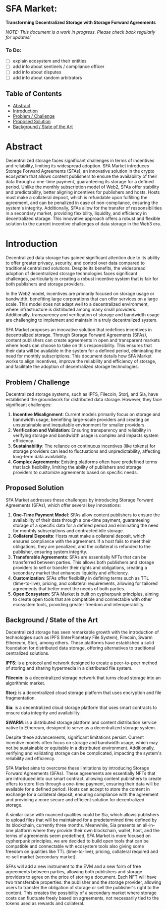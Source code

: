 # SFA Market:

**Transforming Decentralized Storage with Storage Forward Agreements**

_NOTE: This document is a work in progress. Please check back regularly for updates!_

### To Do:

- [ ] explain ecosystem and their entities
- [ ] add info about sentinels / compliance officer
- [ ] add info about disputes
- [ ] add info about random arbitrators

## Table of Contents

- [Abstract](#Abstract)
- [Introduction](#Introduction)
- [Problem / Challenge](#Problem--Challenge)
- [Proposed Solution](#Proposed-Solution)
- [Background / State of the Art](#Background--State-of-the-Art)

# Abstract

Decentralized storage faces significant challenges in terms of incentives and reliability, limiting its widespread adoption. SFA Market introduces Storage Forward Agreements (SFAs), an innovative solution in the crypto ecosystem that allows content publishers to ensure the availability of their data through a one-time payment, guaranteeing its storage for a defined period. Unlike the monthly subscription model of Web2, SFAs offer stability and predictability, better aligning incentives for publishers and hosts. Hosts must make a collateral deposit, which is refundable upon fulfilling the agreement, and can be penalized in case of non-compliance, ensuring the system's integrity. Additionally, SFAs allow for the transfer of responsibilities in a secondary market, providing flexibility, liquidity, and efficiency in decentralized storage. This innovative approach offers a robust and flexible solution to the current incentive challenges of data storage in the Web3 era.

# Introduction

Decentralized data storage has gained significant attention due to its ability to offer greater privacy, security, and control over data compared to traditional centralized solutions. Despite its benefits, the widespread adoption of decentralized storage technologies faces significant challenges, particularly in creating a robust incentive system that is fair for both publishers and storage providers.

In the Web2 model, incentives are primarily focused on storage usage or bandwidth, benefiting large corporations that can offer services on a large scale. This model does not adapt well to a decentralized environment, where infrastructure is distributed among many small providers. Additionally, transparency and verification of storage and bandwidth usage are challenging to implement and maintain in a truly decentralized system.

SFA Market proposes an innovative solution that redefines incentives in decentralized storage. Through Storage Forward Agreements (SFAs), content publishers can create agreements in open and transparent markets where hosts can choose to take on this responsibility. This ensures that their data will be available in the system for a defined period, eliminating the need for monthly subscriptions. This document details how SFA Market works to align incentives, improve the reliability and efficiency of storage, and facilitate the adoption of decentralized storage technologies.

## Problem / Challenge

Decentralized storage systems, such as IPFS, Filecoin, Storj, and Sia, have established the groundwork for distributed data storage. However, they face significant challenges:

1. **Incentive Misalignment**: Current models primarily focus on storage and bandwidth usage, benefiting large-scale providers and creating an unsustainable and inequitable environment for smaller providers.
2. **Verification and Validation**: Ensuring transparency and reliability in verifying storage and bandwidth usage is complex and impacts system efficiency.
3. **Sustainability**: The reliance on continuous incentives (like tokens) for storage providers can lead to fluctuations and unpredictability, affecting long-term data availability.
4. **Complex Agreements**: Existing platforms often have predefined terms that lack flexibility, limiting the ability of publishers and storage providers to customize agreements based on specific needs.

## Proposed Solution

SFA Market addresses these challenges by introducing Storage Forward Agreements (SFAs), which offer several key innovations:

1. **One-Time Payment Model**: SFAs allow content publishers to ensure the availability of their data through a one-time payment, guaranteeing storage of a specific data for a defined period and eliminating the need for monthly subscriptions and contracted idle storage.
2. **Collateral Deposits**: Hosts must make a collateral deposit, which ensures compliance with the agreement. If a host fails to meet their obligations, they are penalized, and the collateral is refunded to the publisher, ensuring system integrity.
3. **Transferable Agreements**: SFAs are essentially NFTs that can be transferred between parties. This allows both publishers and storage providers to sell or transfer their rights and obligations, creating a secondary market that enhances liquidity and efficiency.
4. **Customization**: SFAs offer flexibility in defining terms such as TTL (time-to-live), pricing, and collateral requirements, allowing for tailored agreements that better meet the needs of both parties.
5. **Open Ecosystem**: SFA Market is built on cypherpunk principles, aiming to create open tools that are compatible and connectable with other ecosystem tools, providing greater freedom and interoperability.

## Background / State of the Art

Decentralized storage has seen remarkable growth with the introduction of technologies such as IPFS (InterPlanetary File System), Filecoin, Swarm Ethereum, Storj, among others. These platforms have established a solid foundation for distributed data storage, offering alternatives to traditional centralized solutions.

**IPFS**: is a protocol and network designed to create a peer-to-peer method of storing and sharing hypermedia in a distributed file system.

**Filecoin**: is a decentralized storage network that turns cloud storage into an algorithmic market.

**Storj**: is a decentralized cloud storage platform that uses encryption and file fragmentation.

**Sia**: is a decentralized cloud storage platform that uses smart contracts to ensure data integrity and availability.

**SWARM**: is a distributed storage platform and content distribution service native to Ethereum, designed to serve as a decentralized storage system.

Despite these advancements, significant limitations persist. Current incentive models often focus on storage and bandwidth usage, which may not be sustainable or equitable in a distributed environment. Additionally, verifying and validating storage can be complicated, impacting the system's reliability and efficiency.

SFA Market aims to overcome these limitations by introducing Storage Forward Agreements (SFAs). These agreements are essentially NFTs that are introduced into our smart contract, allowing content publishers to create offers to store files through a one-time payment, ensuring their data will be available for a defined period. Hosts can accept to store the content in exchange for a collateral deposit, ensuring compliance with the agreement and providing a more secure and efficient solution for decentralized storage.

A similar case with nuanced qualities could be Sia, which allows publishers to upload files that will be maintained for a predetermined time defined by its blockchain, currently three months. Meanwhile, Sia presents an all-in-one platform where they provide their own blockchain, wallet, host, and the terms of agreements seem predefined, SFA Market is more focused on cypherpunk principles, we are decided to build open tools that can be compatible and connectable with ecosystem tools also giving some freedom on qualities like TTL (time-to-live), pricing, collateral required and re-sell market (secondary market).

SFAs will add a new instrument to the EVM and a new form of free agreements between parties, allowing both publishers and storage providers to agree on the price of storing a document. Each NFT will have two transferable properties: the publisher and the storage provider, allowing users to transfer the obligation of storage or sell the publisher's right to the content. This creates the possibility of a secondary market where storage costs can fluctuate freely based on agreements, not necessarily tied to the tokens used as rewards and collateral.
